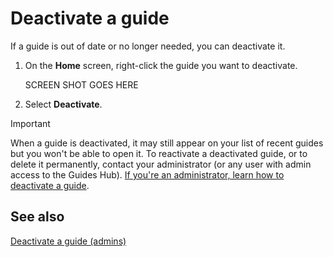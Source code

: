 

# Deactivate a guide

If a guide is out of date or no longer needed, you can deactivate it. 

1. On the **Home** screen, right-click the guide you want to deactivate.

    SCREEN SHOT GOES HERE

2. Select **Deactivate**.

>[!IMPORTANT]
>When a guide is deactivated, it may still appear on your list of recent guides but you won't be able to open it. To reactivate a deactivated guide, or to delete it permanently, contact your administrator (or any user with admin access to the Guides Hub). [If you're an administrator, learn how to deactivate a guide]().

## See also

[Deactivate a guide (admins)](admin-guide-deactivate.md)





